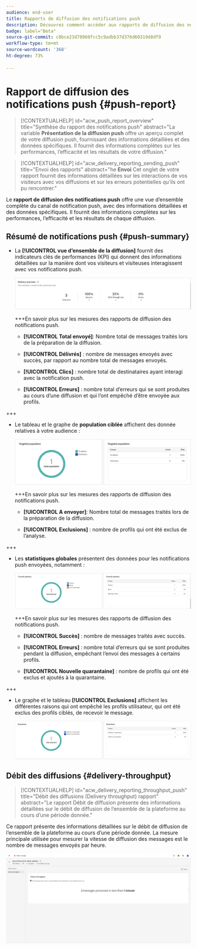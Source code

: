 ```yaml
---
audience: end-user
title: Rapports de diffusion des notifications push
description: Découvrez comment accéder aux rapports de diffusion des notifications push et les utiliser.
badge: label="Beta"
source-git-commit: c8bce23d78960fcc5c9adbb37d376d60319d8df9
workflow-type: tm+mt
source-wordcount: '368'
ht-degree: 73%

---
```


# Rapport de diffusion des notifications push {#push-report}

>[!CONTEXTUALHELP]
>id="acw_push_report_overview"
>title="Synthèse du rapport des notifications push"
>abstract="La variable **Présentation de la diffusion push** offre un aperçu complet de votre diffusion push, fournissant des informations détaillées et des données spécifiques. Il fournit des informations complètes sur les performances, l’efficacité et les résultats de votre diffusion."

>[!CONTEXTUALHELP]
>id="acw_delivery_reporting_sending_push"
>title="Envoi des rapports"
>abstract="he **Envoi** Cet onglet de votre rapport fournit des informations détaillées sur les interactions de vos visiteurs avec vos diffusions et sur les erreurs potentielles qu’ils ont pu rencontrer."

Le **rapport de diffusion des notifications push** offre une vue d’ensemble complète du canal de notification push, avec des informations détaillées et des données spécifiques. Il fournit des informations complètes sur les performances, l’efficacité et les résultats de chaque diffusion.

## Résumé de notifications push {#push-summary}

* La **[!UICONTROL vue d’ensemble de la diffusion]** fournit des indicateurs clés de performances (KPI) qui donnent des informations détaillées sur la manière dont vos visiteurs et visiteuses interagissent avec vos notifications push.

  ![](assets/reporting_push_3.png)

  +++En savoir plus sur les mesures des rapports de diffusion des notifications push.

   * **[!UICONTROL Total envoyé]**: Nombre total de messages traités lors de la préparation de la diffusion.

   * **[!UICONTROL Délivrés]** : nombre de messages envoyés avec succès, par rapport au nombre total de messages envoyés.

   * **[!UICONTROL Clics]** : nombre total de destinataires ayant interagi avec la notification push.

   * **[!UICONTROL Erreurs]** : nombre total d’erreurs qui se sont produites au cours d’une diffusion et qui l’ont empêché d’être envoyée aux profils.

+++

* Le tableau et le graphe de **population ciblée** affichent des donnée relatives à votre audience :

  ![](assets/reporting_push_4.png)

  +++En savoir plus sur les mesures des rapports de diffusion des notifications push.

   * **[!UICONTROL A envoyer]**: Nombre total de messages traités lors de la préparation de la diffusion.

   * **[!UICONTROL Exclusions]** : nombre de profils qui ont été exclus de l’analyse.

+++

* Les **statistiques globales** présentent des données pour les notifications push envoyées, notamment :

  ![](assets/reporting_push_5.png)

  +++En savoir plus sur les mesures des rapports de diffusion des notifications push.

   * **[!UICONTROL Succès]** : nombre de messages traités avec succès.

   * **[!UICONTROL Erreurs]** : nombre total d’erreurs qui se sont produites pendant la diffusion, empêchant l’envoi des messages à certains profils.

   * **[!UICONTROL Nouvelle quarantaine]** : nombre de profils qui ont été exclus et ajoutés à la quarantaine.

+++

* Le graphe et le tableau **[!UICONTROL Exclusions]** affichent les différentes raisons qui ont empêché les profils utilisateur, qui ont été exclus des profils ciblés, de recevoir le message.

  ![](assets/reporting_push_6.png)

## Débit des diffusions {#delivery-throughput}

>[!CONTEXTUALHELP]
>id="acw_delivery_reporting_throughput_push"
>title="Débit des diffusions (Delivery throughput) rapport"
>abstract="Le rapport Débit de diffusion présente des informations détaillées sur le débit de diffusion de l’ensemble de la plateforme au cours d’une période donnée."

Ce rapport présente des informations détaillées sur le débit de diffusion de l’ensemble de la plateforme au cours d’une période donnée. La mesure principale utilisée pour mesurer la vitesse de diffusion des messages est le nombre de messages envoyés par heure.

![](assets/reporting_push_2.png)
